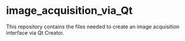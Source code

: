 # image_acquisition_via_Qt
This repository contains the files needed to create an image acquisition interface via Qt Creator.
